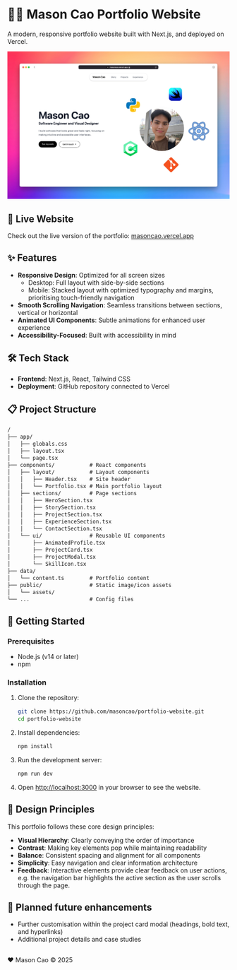 # 👨‍💻 Mason Cao Portfolio Website

A modern, responsive portfolio website built with Next.js, and deployed on Vercel.

![Website Preview Image](public/assets/images/portfolio-preview.jpg)

## 🚀 Live Website

Check out the live version of the portfolio: [masoncao.vercel.app](https://masoncao.vercel.app)

## ✨ Features

- **Responsive Design**: Optimized for all screen sizes
  - Desktop: Full layout with side-by-side sections
  - Mobile: Stacked layout with optimized typography and margins, prioritising touch-friendly navigation
- **Smooth Scrolling Navigation**: Seamless transitions between sections, vertical or horizontal
- **Animated UI Components**: Subtle animations for enhanced user experience
- **Accessibility-Focused**: Built with accessibility in mind

## 🛠️ Tech Stack

- **Frontend**: Next.js, React, Tailwind CSS
- **Deployment**: GitHub repository connected to Vercel

## 📋 Project Structure

```
/
├── app/
│   ├── globals.css
│   ├── layout.tsx
│   └── page.tsx
├── components/           # React components
│   ├── layout/           # Layout components
│   │   ├── Header.tsx    # Site header
│   │   └── Portfolio.tsx # Main portfolio layout
│   ├── sections/         # Page sections
│   │   ├── HeroSection.tsx
│   │   ├── StorySection.tsx
│   │   ├── ProjectSection.tsx
│   │   ├── ExperienceSection.tsx
│   │   └── ContactSection.tsx
│   └── ui/               # Reusable UI components
│       ├── AnimatedProfile.tsx
│       ├── ProjectCard.tsx
│       ├── ProjectModal.tsx
│       └── SkillIcon.tsx
├── data/
│   └── content.ts        # Portfolio content
├── public/               # Static image/icon assets
│   └── assets/
└── ...                   # Config files
```

## 🚀 Getting Started

### Prerequisites

- Node.js (v14 or later)
- npm

### Installation

1. Clone the repository:

   ```bash
   git clone https://github.com/masoncao/portfolio-website.git
   cd portfolio-website
   ```

2. Install dependencies:

   ```bash
   npm install
   ```

3. Run the development server:

   ```bash
   npm run dev
   ```

4. Open [http://localhost:3000](http://localhost:3000) in your browser to see the website.

## 🎨 Design Principles

This portfolio follows these core design principles:

- **Visual Hierarchy**: Clearly conveying the order of importance
- **Contrast**: Making key elements pop while maintaining readability
- **Balance**: Consistent spacing and alignment for all components
- **Simplicity**: Easy navigation and clear information architecture
- **Feedback**: Interactive elements provide clear feedback on user actions, e.g. the navigation bar highlights the active section as the user scrolls through the page.

## 🔄 Planned future enhancements

- Further customisation within the project card modal (headings, bold text, and hyperlinks)
- Additional project details and case studies

##
❤️ Mason Cao © 2025

